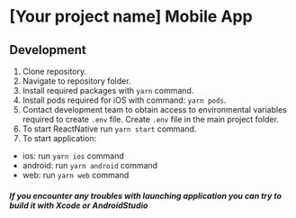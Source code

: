 # [Your project name] Mobile App

## Development

1. Clone repository.
2. Navigate to repository folder.
3. Install required packages with `yarn` command.
4. Install pods required for iOS with command: `yarn pods`.
5. Contact development team to obtain access to environmental variables required to create `.env` file. Create `.env` file in the main project folder.
6. To start ReactNative run `yarn start` command.
7. To start application:

- ios: run `yarn ios` command
- android: run `yarn android` command
- web: run `yarn web` command

##### If you encounter any troubles with launching application you can try to build it with Xcode or AndroidStudio
